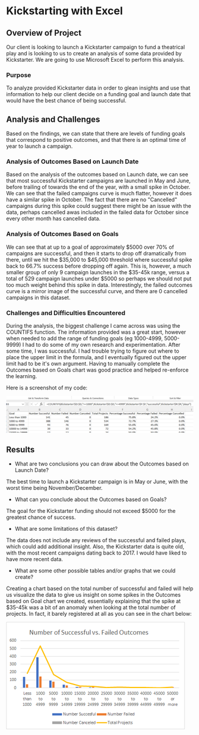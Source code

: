 # Kickstarting with Excel

## Overview of Project
Our client is looking to launch a Kickstarter campaign to fund a theatrical play and is looking to us to create an analysis of some data provided by Kickstarter.  We are going to use Microsoft Excel to perform this analysis.
### Purpose
To analyze provided Kickstarter data in order to glean insights and use that information to help our client decide on a funding goal and launch date that would have the best chance of being successful. 
## Analysis and Challenges
Based on the findings, we can state that there are levels of funding goals that correspond to positive outcomes, and that there is an optimal time of year to launch a campaign.  
### Analysis of Outcomes Based on Launch Date
Based on the analysis of the outcomes based on Launch date, we can see that most successful Kickstarter campaigns are launched in May and June, before trailing of towards the end of the year, with a small spike in October.  We can see that the failed campaigns curve is much flatter, however it does have a similar spike in October.  The fact that there are no "Cancelled" campaigns during this spike could suggest there might be an issue with the data, perhaps cancelled awas included in the failed data for October since every other month has cancelled data.
### Analysis of Outcomes Based on Goals
We can see that at up to a goal of approximately $5000 over 70% of campaigns are successful, and then it starts to drop off dramatically from there, until we hit the $35,000 to $45,000 threshold where successful spike back to 66.7% success before dropping off again.  This is, however, a much smaller group of only 9 campaign launches in the $35-45k range, versus a total of 529 campaign launches under $5000 so perhaps we should not put too much weight behind this spike in data.  Interestingly, the failed outcomes curve is a mirror image of the successful curve, and there are 0 cancelled campaigns in this dataset.
### Challenges and Difficulties Encountered
During the analysis, the biggest challenge I came across was using the COUNTIFS function.  The information provided was a great start, however when needed to add the range of funding goals (eg 1000-4999, 5000-9999) I had to do some of my own research and experimentation.  After some time, I was successful.  I had trouble trying to figure out where to place the upper limit in the formula, and I eventually figured out the upper limit had to be it's own argument.  Having to manually complete the Outcomes based on Goals chart was good practice and helped re-enforce the learning. 

Here is a screenshot of my code:

![This is an image](https://github.com/Brents-Github/kickstarter-analysis/blob/main/Countifs_screen_shot.png)

## Results

- What are two conclusions you can draw about the Outcomes based on Launch Date?

The best time to launch a Kickstarter campaign is in May or June, with the worst time being November/December.

- What can you conclude about the Outcomes based on Goals?

The goal for the Kickstarter funding should not exceed $5000 for the greatest chance of success.

- What are some limitations of this dataset?

The data does not include any reviews of the successful and failed plays, which could add additional insight.  Also, the Kickstarter data is quite old, with the most recent campaigns dating back to 2017.  I would have liked to have more recent data.

- What are some other possible tables and/or graphs that we could create?

Creating a chart based on the total number of successful and failed will help us visualize the data to give us insight on some spikes in the Outcomes based on Goal chart we created, essentially explaining that the spike at $35-45k was a bit of an anomaly when looking at the total number of projects.  In fact, it barely registered at all as you can see in the chart below:

![This is an image](https://github.com/Brents-Github/kickstarter-analysis/blob/main/Number%20of%20Successful%20vs.%20Failed.png)
